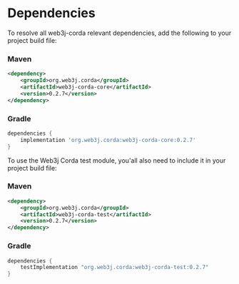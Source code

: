 Dependencies
============

To resolve all web3j-corda relevant dependencies, add the following to your project build file:

### Maven

```xml
<dependency>
    <groupId>org.web3j.corda</groupId>
    <artifactId>web3j-corda-core</artifactId>
    <version>0.2.7</version>
</dependency>
```

### Gradle

```groovy
dependencies {
    implementation 'org.web3j.corda:web3j-corda-core:0.2.7'
}
```

To use the Web3j Corda test module, you'all also need to include it in your project build file:
    
### Maven
  
```xml
<dependency>
    <groupId>org.web3j.corda</groupId>
    <artifactId>web3j-corda-test</artifactId>
    <version>0.2.7</version>
</dependency>
```

### Gradle

```groovy
dependencies {
    testImplementation "org.web3j.corda:web3j-corda-test:0.2.7"
}
```